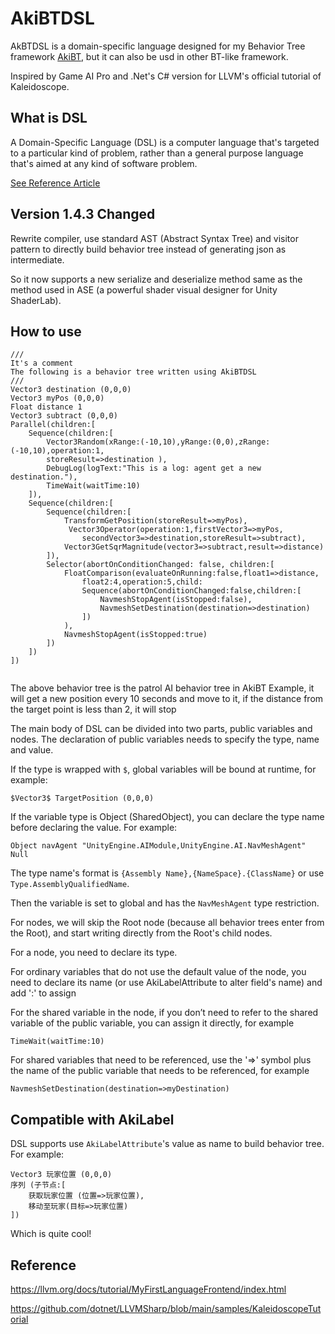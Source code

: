 # AkiBTDSL

AkBTDSL is a domain-specific language designed for my Behavior Tree framework [AkiBT](https://github.com/AkiKurisu/AkiBT), but it can also be usd in other BT-like framework.

Inspired by Game AI Pro and .Net's C# version for LLVM's official tutorial of Kaleidoscope.

## What is DSL

A Domain-Specific Language (DSL) is a computer language that's targeted to a particular kind of problem, rather than a general purpose language that's aimed at any kind of software problem.

[See Reference Article](https://martinfowler.com/dsl.html)

## Version 1.4.3 Changed

Rewrite compiler, use standard AST (Abstract Syntax Tree) and visitor pattern to directly build behavior tree instead of generating json as intermediate.

So it now supports a new serialize and deserialize method same as the method used in ASE (a powerful shader visual designer for Unity ShaderLab).

## How to use

```
///
It's a comment
The following is a behavior tree written using AkiBTDSL
///
Vector3 destination (0,0,0)
Vector3 myPos (0,0,0)
Float distance 1
Vector3 subtract (0,0,0)
Parallel(children:[
	Sequence(children:[
		Vector3Random(xRange:(-10,10),yRange:(0,0),zRange:(-10,10),operation:1,
		storeResult=>destination ),
		DebugLog(logText:"This is a log: agent get a new destination."),
		TimeWait(waitTime:10)
	]),
	Sequence(children:[
		Sequence(children:[
			TransformGetPosition(storeResult=>myPos),
			 Vector3Operator(operation:1,firstVector3=>myPos,
				secondVector3=>destination,storeResult=>subtract),
			Vector3GetSqrMagnitude(vector3=>subtract,result=>distance)
		]),
		Selector(abortOnConditionChanged: false, children:[
			FloatComparison(evaluateOnRunning:false,float1=>distance,
				float2:4,operation:5,child:
				Sequence(abortOnConditionChanged:false,children:[
					NavmeshStopAgent(isStopped:false),
					NavmeshSetDestination(destination=>destination)
				])
			),
			NavmeshStopAgent(isStopped:true)
		])
	])
])


```

The above behavior tree is the patrol AI behavior tree in AkiBT Example, it will get a new position every 10 seconds and move to it, if the distance from the target point is less than 2, it will stop

The main body of DSL can be divided into two parts, public variables and nodes. The declaration of public variables needs to specify the type, name and value.

If the type is wrapped with `$`, global variables will be bound at runtime, for example:

```
$Vector3$ TargetPosition (0,0,0)
```

If the variable type is Object (SharedObject), you can declare the type name before declaring the value. For example:
```
Object navAgent "UnityEngine.AIModule,UnityEngine.AI.NavMeshAgent" Null
```

The type name's format is `{Assembly Name},{NameSpace}.{ClassName}` or use `Type.AssemblyQualifiedName`.

Then the variable is set to global and has the ``NavMeshAgent`` type restriction.

For nodes, we will skip the Root node (because all behavior trees enter from the Root), and start writing directly from the Root's child nodes.


For a node, you need to declare its type.


For ordinary variables that do not use the default value of the node, you need to declare its name (or use AkiLabelAttribute to alter field's name) and add ':' to assign


For the shared variable in the node, if you don’t need to refer to the shared variable of the public variable, you can assign it directly, for example

```
TimeWait(waitTime:10)
```

For shared variables that need to be referenced, use the '=>' symbol plus the name of the public variable that needs to be referenced, for example
```
NavmeshSetDestination(destination=>myDestination)
```

## Compatible with AkiLabel

DSL supports use `AkiLabelAttribute`'s value as name to build behavior tree. For example:

```
Vector3 玩家位置 (0,0,0)
序列 (子节点:[
    获取玩家位置 (位置=>玩家位置),
    移动至玩家(目标=>玩家位置)
])
```

Which is quite cool!

## Reference

https://llvm.org/docs/tutorial/MyFirstLanguageFrontend/index.html

https://github.com/dotnet/LLVMSharp/blob/main/samples/KaleidoscopeTutorial